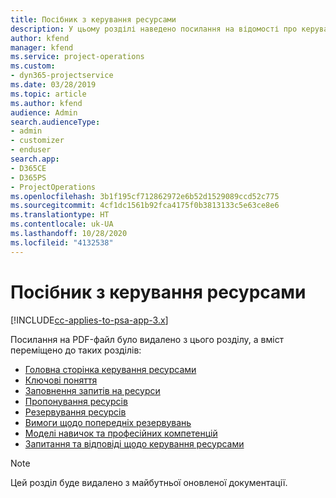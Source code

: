 ```yaml
---
title: Посібник з керування ресурсами
description: У цьому розділі наведено посилання на відомості про керування ресурсами в Project Service Automation
author: kfend
manager: kfend
ms.service: project-operations
ms.custom:
- dyn365-projectservice
ms.date: 03/28/2019
ms.topic: article
ms.author: kfend
audience: Admin
search.audienceType:
- admin
- customizer
- enduser
search.app:
- D365CE
- D365PS
- ProjectOperations
ms.openlocfilehash: 3b1f195cf712862972e6b52d1529089ccd52c775
ms.sourcegitcommit: 4cf1dc1561b92fca4175f0b3813133c5e63ce8e6
ms.translationtype: HT
ms.contentlocale: uk-UA
ms.lasthandoff: 10/28/2020
ms.locfileid: "4132538"
---
```

# <a name="resource-management-guide"></a>Посібник з керування ресурсами

[!INCLUDE[cc-applies-to-psa-app-3.x](../../includes/cc-applies-to-psa-app-3x.md)]

Посилання на PDF-файл було видалено з цього розділу, а вміст переміщено до таких розділів:

- [Головна сторінка керування ресурсами](../resource-management-home-page.md)
- [Ключові поняття](../reports-key-concepts.md)
- [Заповнення запитів на ресурси](../resource-management-fulfill-requests.md)
- [Пропонування ресурсів](../resource-management-propose-resources.md)
- [Резервування ресурсів](../resource-management-book-resources-scheduleboard.md)
- [Вимоги щодо попередніх резервувань](../resource-management-softbook-requirements.md)
- [Моделі навичок та професійних компетенцій](../resource-management-skills-proficiency.md)
- [Запитання та відповіді щодо керування ресурсами](../resource-management-faq.md)

> [!NOTE]
> Цей розділ буде видалено з майбутньої оновленої документації. 
